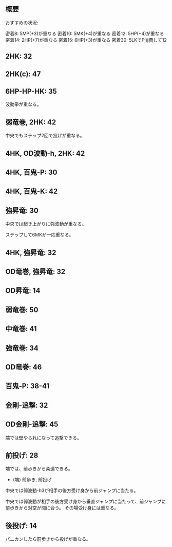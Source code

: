 ## 概要

おすすめの状況:

密着8: 5MP(+3)が重なる
密着10: 5MK(+4)が重なる
密着12: 5HP(+4)が重なる
密着14: 2HP(+7)が重なる
密着15: 6HP(+3)が重なる
密着30: 5LKでF消費して12

## 2HK: 32

## 2HK(c): 47

## 6HP-HP-HK: 35

波動拳が重なる。

## 弱竜巻, 2HK: 42

中央でもステップ2回で投げが重なる。

## 4HK, OD波動-h, 2HK: 42

## 4HK, 百鬼-P: 30

## 4HK, 百鬼-K: 42

## 強昇竜: 30

中央では起き上がりに強波動が重なる。

ステップして6MKが一応重なる。

## 4HK, 強昇竜: 32

## OD竜巻, 強昇竜: 32

## OD昇竜: 14

## 弱竜巻: 50

## 中竜巻: 41

## 強竜巻: 34

## OD竜巻: 46

## 百鬼-P: 38-41

## 金剛-追撃: 32

## OD金剛-追撃: 45

端では壁やられになって追撃できる。

## 前投げ: 28

端では、前歩きから柔道できる。

- (端) 前歩き, 前投げ

中央では弱波動-h3が相手の後方受け身から前ジャンプに当たる。

中央では弱波動が相手の後方受け身から垂直ジャンプに当たって、前ジャンプに前歩きから対空が間に合う。
その場受け身には重なる。

## 後投げ: 14

パニカンしたら前歩きから投げが重なる。
